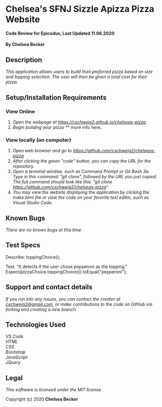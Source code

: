 # Chelsea's SFNJ Sizzle Apizza Pizza Website

#### Code Review for Epicodus, Last Updated 11.06.2020

#### **By Chelsea Becker**

## Description

_This application allows users to build their preferred pizza based on size and topping selection. The user will then be given a total cost for their pizza._

## Setup/Installation Requirements
### View Online
1. _Open the webpage at https://cschweig2.github.io/chelseas-pizza._
2. _Begin building your pizza_
** more info here..

### View locally (on computer)
1. _Open web browser and go to https://github.com/cschweig2/chelseas-pizza_
2. _After clicking the green "code" button, you can copy the URL for the repository._
3. _Open a terminal window, such as Command Prompt or Git Bash
  3a. Type in this command: "git clone", followed by the URL you just copied. The full command should look like this: "git clone https://github.com/cschweig2/chelseas-pizza"._
4. _You may view the website displaying the application by clicking the index.html file or view the code on your favorite text editor, such as Visual Studio Code._

## Known Bugs

_There are no known bugs at this time._

## Test Specs

Describe: toppingChoice();

Test: "It detects if the user chose pepperoni as the topping."<br>
Expect(pizzaChoice.toppingChoice()).toEqual("pepperoni"); <br>






## Support and contact details

_If you run into any issues, you can contact the creator at cschweig2@gmail.com, or make contributions to the code on GitHub via forking and creating a new branch._

## Technologies Used

_VS Code_ <br />
_HTML_ <br />
_CSS_ <br />
_Bootstrap_ <br />
_JavaScript_ <br />
_JQuery_

## Legal

*This software is licensed under the MIT license.*

Copyright (c) 2020 **Chelsea Becker**